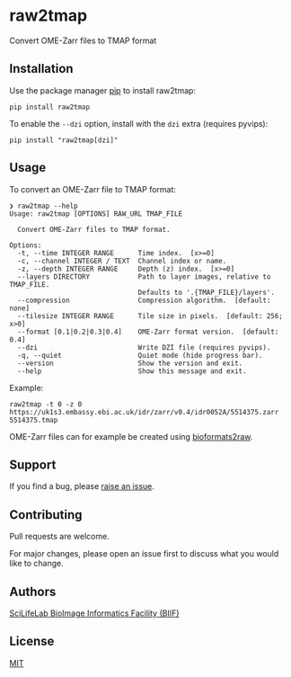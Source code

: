 # raw2tmap

Convert OME-Zarr files to TMAP format

## Installation

Use the package manager [pip](https://pip.pypa.io) to install raw2tmap:

    pip install raw2tmap

To enable the `--dzi` option, install with the `dzi` extra (requires pyvips):

    pip install "raw2tmap[dzi]"

## Usage

To convert an OME-Zarr file to TMAP format:

    ❯ raw2tmap --help
    Usage: raw2tmap [OPTIONS] RAW_URL TMAP_FILE

      Convert OME-Zarr files to TMAP format.

    Options:
      -t, --time INTEGER RANGE      Time index.  [x>=0]
      -c, --channel INTEGER / TEXT  Channel index or name.
      -z, --depth INTEGER RANGE     Depth (z) index.  [x>=0]
      --layers DIRECTORY            Path to layer images, relative to TMAP_FILE.
                                    Defaults to '.{TMAP_FILE}/layers'.
      --compression                 Compression algorithm.  [default: none]
      --tilesize INTEGER RANGE      Tile size in pixels.  [default: 256; x>0]
      --format [0.1|0.2|0.3|0.4]    OME-Zarr format version.  [default: 0.4]
      --dzi                         Write DZI file (requires pyvips).
      -q, --quiet                   Quiet mode (hide progress bar).
      --version                     Show the version and exit.
      --help                        Show this message and exit.

Example:

    raw2tmap -t 0 -z 0 https://uk1s3.embassy.ebi.ac.uk/idr/zarr/v0.4/idr0052A/5514375.zarr 5514375.tmap

OME-Zarr files can for example be created using [bioformats2raw](https://github.com/glencoesoftware/bioformats2raw).

## Support

If you find a bug, please [raise an issue](https://github.com/TissUUmaps/raw2tmap/issues/new).

## Contributing

Pull requests are welcome.

For major changes, please open an issue first to discuss what you would like to change.

## Authors

[SciLifeLab BioImage Informatics Facility (BIIF)](https://biifsweden.github.io)

## License

[MIT](LICENSE)
